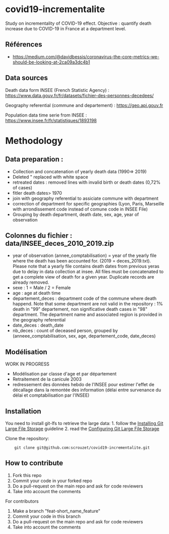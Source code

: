 # covid19-incrementalite
Study on incrementality of COVID-19 effect.
Objective : quantify death increase due to COVID-19 in France at a department level.

## Références

- https://medium.com/@davidbessis/coronavirus-the-core-metrics-we-should-be-looking-at-2ca09a3dc4b1

## Data sources

Death data form INSEE (French Statistic Agency) : https://www.data.gouv.fr/fr/datasets/fichier-des-personnes-decedees/

Geography referential (commune and departement) : https://geo.api.gouv.fr

Population data time serie from INSEE : https://www.insee.fr/fr/statistiques/1893198

# Methodology

## Data preparation : 
- Collection and concatenation of yearly death data (1990=> 2019)
- Deleted " replaced with white space
- retreated  dates : removed lines with invalid birth or death dates (0,72% of cases)
- fitler death dates> 1970
- join with geography referential to assiciate commune with department
- correction of department for specific geographies (Lyon, Paris, Marseille with arrondissement code instead of comune code in INSEE File)
- Grouping by death department, death date, sex, age, year of observation

## Colonnes du fichier  : data/INSEE_deces_2010_2019.zip
- year of observation (annee_comptabilisation) = year of the yearly file where the death has been accounted for. (2019 = deces_2019.txt). Please note that a yearly file contains death dates from previous yeras due to delay in data collection at insee. All files must be concatenated to get a complete view of death for a given year. Duplicate records are already removed.
- sexe : 1 = Male / 2 = Female
- age : age at death time
- departement_deces : department code of the commune where death happend. Note that some department are not valid in the repository : 1% death in "99" departement, non significative death cases in "98" department. The department name and associated region is provided in the geography referential
- date_deces : death_date
- nb_deces : count of deceased person, grouped by (anneee_comptabilisation, sex, age, departement_code,  date_deces)

## Modélisation
WORK IN PROGRESS
- Modélisation par classe d'age et par département
- Retraitement de la canicule 2003
- redressement des données hebdo de l'INSEE pour estimer l'effet de décallage dans la remontée des information (délai entre survenance du délai et comptabilisation par l'INSEE)

## Installation

You need to install git-lfs to retrieve the large data:
    1. follow the [Installing Git Large File Storage](https://help.github.com/en/github/managing-large-files/installing-git-large-file-storage) guideline
    2. read the [Configuring Git Large File Storage](https://help.github.com/en/github/managing-large-files/configuring-git-large-file-storage)

Clone the repository:
```
    git clone git@github.com:scrouzet/covid19-incrementalite.git
```

## How to contribute

1. Fork this repo
2. Commit your code in your forked repo
3. Do a pull-request on the main repo and ask for code reviewers
4. Take into account the comments

For contributors
1. Make a branch "feat-short_name_feature"
2. Commit your code in this branch
3. Do a pull-request on the main repo and ask for code reviewers
4. Take into account the comments
